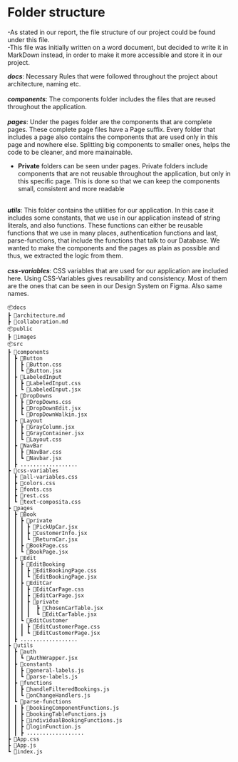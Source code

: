 # Folder structure

-As stated in our report, the file structure of our project could be found under this file. \
-This file was initially written on a word document, but decided to write it in MarkDown instead, in order to make it more accessible and store it in our project.

**_docs_**: Necessary Rules that were followed throughout the project about architecture, naming etc. \
\
**_components_**: The components folder includes the files that are reused throughout the application. \
\
**_pages_**: Under the pages folder are the components that are complete pages. These complete page files have a Page suffix. Every folder that includes a page also contains the components that are used only in this page and nowhere else. Splitting big components to smaller ones, helps the code to be cleaner, and more mainainable.

- **Private** folders can be seen under pages. Private folders include components that are not reusable throughout the application, but only in this specific page. This is done so that we can keep the components small, consistent and more readable

\
 **_utils_**: This folder contains the utilities for our application. In this case it includes some constants, that we use in our application instead of string literals, and also functions. These functions can either be reusable functions that we use in many places, authentication functions and last, parse-functions, that include the functions that talk to our Database. We wanted to make the components and the pages as plain as possible and thus, we extracted the logic from them. \
 \
 **_css-variables_**: CSS variables that are used for our application are included here. Using CSS-Variables gives reusability and consistency. Most of them are the ones that can be seen in our Design System on Figma. Also same names.

```
📦docs
┣ 📜architecture.md
┣ 📜collaboration.md
📦public
┣ 📂images
📦src
┣ 📂components
┃ ┣ 📂Button
┃ ┃ ┣ 📜Button.css
┃ ┃ ┗ 📜Button.jsx
┃ ┣ 📂LabeledInput
┃ ┃ ┣ 📜LabeledInput.css
┃ ┃ ┗ 📜LabeledInput.jsx
┃ ┣ 📂DropDowns
┃ ┃ ┣ 📜DropDowns.css
┃ ┃ ┣ 📜DropDownEdit.jsx
┃ ┃ ┗ 📜DropDownWalkin.jsx
┃ ┣ 📂Layout
┃ ┃ ┣ 📜GrayColumn.jsx
┃ ┃ ┣ 📜GrayContainer.jsx
┃ ┃ ┗ 📜Layout.css
┃ ┣ 📂NavBar
┃ ┃ ┣ 📜NavBar.css
┃ ┃ ┗ 📜Navbar.jsx
┃ ┣ ..................
┣ 📂css-variables
┃ ┣ 📜all-variables.css
┃ ┣ 📜colors.css
┃ ┣ 📜fonts.css
┃ ┣ 📜rest.css
┃ ┗ 📜text-composita.css
┣ 📂pages
┃ ┣ 📂Book
┃ ┃ ┣ 📂private
┃ ┃ ┃ ┣ 📜PickUpCar.jsx
┃ ┃ ┃ ┣ 📜CustomerInfo.jsx
┃ ┃ ┃ ┗ 📜ReturnCar.jsx
┃ ┃ ┣ 📜BookPage.css
┃ ┃ ┗ 📜BookPage.jsx
┃ ┣ 📂Edit
┃ ┃ ┣ 📂EditBooking
┃ ┃ ┃ ┣ 📜EditBookingPage.css
┃ ┃ ┃ ┗ 📜EditBookingPage.jsx
┃ ┃ ┣ 📂EditCar
┃ ┃ ┃ ┣ 📜EditCarPage.css
┃ ┃ ┃ ┣ 📜EditCarPage.jsx
┃ ┃ ┃ ┣ 📂private
┃ ┃ ┃ ┃  ┣ 📜ChosenCarTable.jsx
┃ ┃ ┃ ┃  ┗ 📜EditCarTable.jsx
┃ ┃ ┗ 📂EditCustomer
┃ ┃ ┃ ┣ 📜EditCustomerPage.css
┃ ┃ ┃ ┗ 📜EditCustomerPage.jsx
┃ ┣ ..................
┣ 📂utils
┃ ┣ 📂auth
┃ ┃ ┗ 📜AuthWrapper.jsx
┃ ┣ 📂constants
┃ ┃ ┣ 📜general-labels.js
┃ ┃ ┗ 📜parse-labels.js
┃ ┣ 📂functions
┃ ┃ ┣ 📜handleFilteredBookings.js
┃ ┃ ┗ 📜onChangeHandlers.js
┃ ┗ 📂parse-functions
┃ ┃ ┣ 📜bookingComponentFunctions.js
┃ ┃ ┣ 📜bookingTableFunctions.js
┃ ┃ ┣ 📜individualBookingFunctions.js
┃ ┃ ┣ 📜loginFunction.js
┃ ┃ ┣ ..................
┣ 📜App.css
┣ 📜App.js
┗ 📜index.js
```
